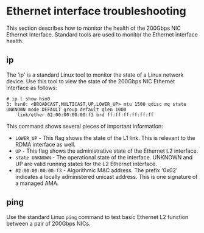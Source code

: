 # Ethernet interface troubleshooting

This section describes how to monitor the health of the 200Gbps NIC Ethernet Interface. Standard tools are used to monitor the Ethernet interface health.

## ip

The 'ip' is a standard Linux tool to monitor the state of a Linux network device. Use this tool to view the state of the 200Gbps NIC Ethernet interface as follows:

```screen
# ip l show hsn0
3: hsn0: <BROADCAST,MULTICAST,UP,LOWER_UP> mtu 1500 qdisc mq state UNKNOWN mode DEFAULT group default qlen 1000
    link/ether 02:00:00:00:00:f3 brd ff:ff:ff:ff:ff:ff
```

This command shows several pieces of important information:

- `LOWER_UP` - This flag shows the state of the L1 link. This is relevant to the RDMA interface as well.
- `UP` - This flag shows the administrative state of the Ethernet L2 interface.
- `state UNKNOWN` - The operational state of the interface. UNKNOWN and UP are valid running states for the L2 Ethernet interface.
- `02:00:00:00:00:f3` - Algorithmic MAC address. The prefix '0x02' indicates a locally administered unicast address. This is one signature of a managed AMA.

## ping

Use the standard Linux `ping` command to test basic Ethernet L2 function between a pair of 200Gbps NICs.
